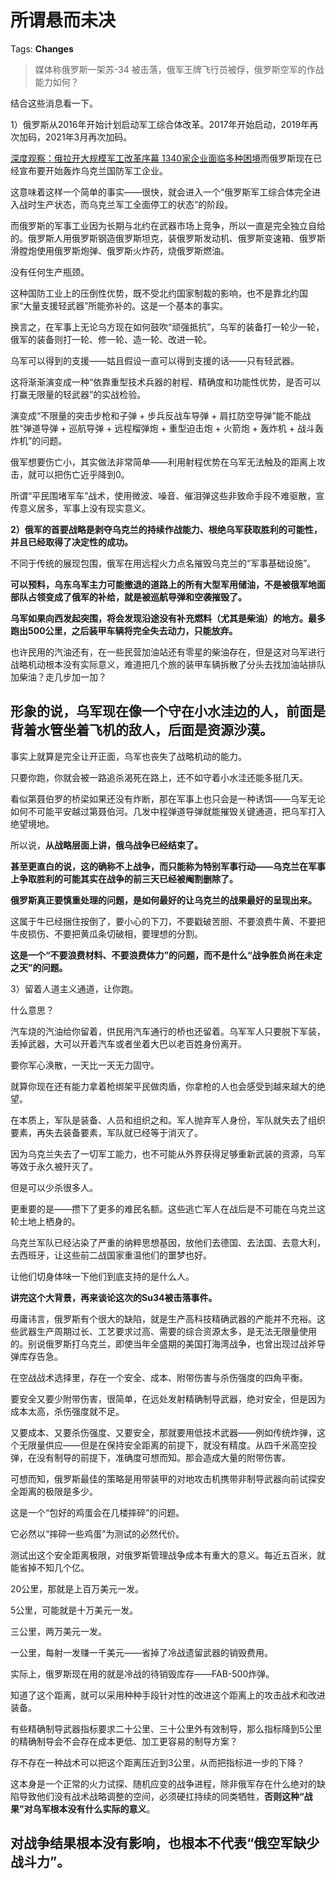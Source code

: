 # 所谓悬而未决

Tags: **Changes**

> 媒体称俄罗斯一架苏-34 被击落，俄军王牌飞行员被俘，俄罗斯空军的作战能力如何？



结合这些消息看一下。

1）俄罗斯从2016年开始计划启动军工综合体改革。2017年开始启动，2019年再次加码，2021年3月再次加码。

[深度观察：俄拉开大规模军工改革序幕 1340家企业面临多种困境](https://link.zhihu.com/?target=http%3A//www.xinhuanet.com/mil/2021-03/29/c_1211087758.htm)而俄罗斯现在已经宣布要开始轰炸乌克兰国防军工企业。

这意味着这样一个简单的事实——很快，就会进入一个“俄罗斯军工综合体完全进入战时生产状态，而乌克兰军工全面停工的状态”的阶段。

而俄罗斯的军事工业因为长期与北约在武器市场上竞争，所以一直是完全独立自给的。俄罗斯人用俄罗斯钢造俄罗斯坦克，装俄罗斯发动机、俄罗斯变速箱、俄罗斯滑膛炮使用俄罗斯炮弹、俄罗斯火炸药，烧俄罗斯燃油。

没有任何生产瓶颈。

这种国防工业上的压倒性优势，既不受北约国家制裁的影响，也不是靠北约国家“大量支援轻武器”所能弥补的。这是一个基本的事实。

换言之，在军事上无论乌方现在如何鼓吹“顽强抵抗”，乌军的装备打一轮少一轮，俄军的装备则打一轮、修一轮、造一轮、改进一轮。

乌军可以得到的支援——姑且假设一直可以得到支援的话——只有轻武器。

这将渐渐演变成一种“依靠重型技术兵器的射程、精确度和功能性优势，是否可以打赢无限量的轻武器”的实战检验。

演变成“不限量的突击步枪和子弹 + 步兵反战车导弹 + 肩扛防空导弹”能不能战胜“弹道导弹 + 巡航导弹 + 远程榴弹炮 + 重型迫击炮 + 火箭炮 + 轰炸机 + 战斗轰炸机”的问题。

俄军想要伤亡小，其实做法非常简单——利用射程优势在乌军无法触及的距离上攻击，就可以把伤亡近乎降到0。

所谓“平民围堵军车”战术，使用微波、噪音、催泪弹这些非致命手段不难驱散，宣传意义居多，军事上没有现实意义。

**2）俄军的首要战略是剥夺乌克兰的持续作战能力、根绝乌军获取胜利的可能性，并且已经取得了决定性的成功。**

不同于传统的展现包围，俄军在用远程火力点名摧毁乌克兰的“军事基础设施”。

**可以预料，乌东乌军主力可能撤退的道路上的所有大型军用储油，不是被俄军地面部队占领变成了俄军的补给，就是被巡航导弹和空袭摧毁了。**

**乌军如果向西发起突围，将会发现沿途没有补充燃料（尤其是柴油）的地方。最多跑出500公里，之后装甲车辆将完全失去动力，只能放弃。**

也许民用的汽油还有，在一些民营加油站还有零星的柴油存在，但是这对乌军进行战略机动根本没有实际意义，难道把几个旅的装甲车辆拆散了分头去找加油站排队加柴油？走几步加一加？

形象的说，乌军现在像一个守在小水洼边的人，前面是背着水管坐着飞机的敌人，后面是资源沙漠。
--------------------------------------------

  


事实上就算是完全让开正面，乌军也丧失了战略机动的能力。

只要你跑，你就会被一路追杀渴死在路上，还不如守着小水洼还能多挺几天。

看似第聂伯罗的桥梁如果还没有炸断，那在军事上也只会是一种诱饵——乌军无论如何不可能平安越过第聂伯河。几发中程弹道导弹就能摧毁关键通道，把乌军打入绝望境地。

所以说，**从战略层面上讲，俄乌战争已经结束了。**

**甚至更直白的说，这的确称不上战争，而只能称为特别军事行动——乌克兰在军事上争取胜利的可能其实在战争的前三天已经被阉割删除了。**

**俄罗斯真正要慎重处理的问题，是如何最好的让乌克兰的战果最好的呈现出来。**

这属于牛已经捆住按倒了，要小心的下刀，不要戳破苦胆、不要浪费牛黄、不要把牛皮损伤、不要把黄瓜条切破相，要理想的分割。

**这是一个“不要浪费材料、不要浪费体力”的问题，而不是什么“战争胜负尚在未定之天”的问题。**

  


3）留着人道主义通道，让你跑。

什么意思？

汽车烧的汽油给你留着，供民用汽车通行的桥也还留着。乌军军人只要脱下军装，丢掉武器，大可以开着汽车或者坐着大巴以老百姓身份离开。

要你军心涣散，一天比一天无力固守。

就算你现在还有能力拿着枪绑架平民做肉盾，你拿枪的人也会感受到越来越大的绝望。

在本质上，军队是装备、人员和组织之和。军人抛弃军人身份，军队就失去了组织要素，再失去装备要素，军队就已经等于消灭了。

因为乌克兰失去了一切军工能力，也不可能从外界获得足够重新武装的资源，乌军等效于永久被歼灭了。

但是可以少杀很多人。

更重要的是——攒下了更多的难民名额。这些逃亡军人在战后是不可能在乌克兰这轮土地上栖身的。

乌克兰军队已经沾染了严重的纳粹思想基因，放他们去德国、去法国、去意大利，去西班牙，让这些前二战国家重温他们的噩梦也好。

让他们切身体味一下他们到底支持的是什么人。

  


**讲完这个大背景，再来谈论这次的Su34被击落事件。**

毋庸讳言，俄罗斯有个很大的缺陷，就是生产高科技精确武器的产能并不充裕。这些武器生产周期过长、工艺要求过高、需要的综合资源太多，是无法无限量使用的。别说俄罗斯打乌克兰，即使当年全盛期的美国打海湾战争，也曾出现过战斧导弹库存告急。

在空战战术选择里，存在一个安全、成本、附带伤害与杀伤强度的四角平衡。

要安全又要少附带伤害，很简单，在远处发射精确制导武器，绝对安全，但是因为成本太高，杀伤强度就不足。

又要成本、又要杀伤强度、又要安全，那就要用低技术武器——例如传统炸弹，这个无限量供应——但是在保持安全距离的前提下，就没有精度。从四千米高空投弹，在没有制导的前提下，准确度可想而知。那会造成大量的附带伤害。

可想而知，俄罗斯最佳的策略是用带装甲的对地攻击机携带非制导武器向前试探安全距离的极限是多少。

这是一个“包好的鸡蛋会在几楼摔碎”的问题。

它必然以“摔碎一些鸡蛋”为测试的必然代价。

测试出这个安全距离极限，对俄罗斯管理战争成本有重大的意义。每近五百米，就能省掉不知几个亿。

20公里，那就是上百万美元一发。

5公里，可能就是十万美元一发。

三公里，两万美元一发。

一公里，每射一发赚一千美元——省掉了冷战遗留武器的销毁费用。

实际上，俄罗斯现在用的就是冷战的待销毁库存——FAB-500炸弹。

  


知道了这个距离，就可以采用种种手段针对性的改进这个距离上的攻击战术和改进装备。

有些精确制导武器指标要求二十公里、三十公里外有效制导，那么指标降到5公里的精确制导会不会存在成本更低、加工更容易的制导方案？

存不存在一种战术可以把这个距离压近到3公里，从而把指标进一步的下降？

这本身是一个正常的火力试探、随机应变的战争进程，除非俄军存在什么绝对的缺陷导致他们没有战术战略调整的空间，必须硬扛持续的同类牺牲，**否则这种“战果”对乌军根本没有什么实际的意义**。

对战争结果根本没有影响，也根本不代表“俄空军缺少战斗力”。
-----------------------------



